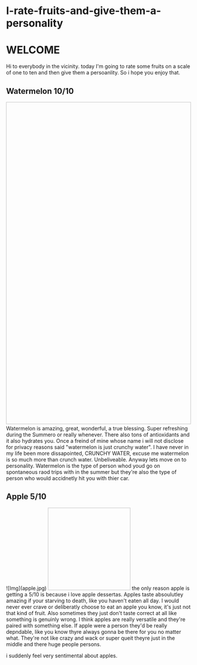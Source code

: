 # I-rate-fruits-and-give-them-a-personality

<h1> <strong>WELCOME</strong> </h1>
Hi to everybody in the vicinity. today I'm going to rate some fruits on a scale of one to ten and then give them a persoanlity. So i hope you enjoy that.

<h2> Watermelon 10/10 </h2>
<img src:"watermelon.jpg" alt:"a" width="1200" height="879">
Watermelon is amazing, great, wonderful, a true blessing. Super refreshing during the Summero or really whenever. There also tons of antioxidants and it also hydrates you. Once a freind of mine whose name i will not disclose for privacy reasons said "watermelon is just crunchy water". I have never in my life been more dissapointed, CRUNCHY WATER, excuse me watermelon is so much more than crunch water. Unbeliveable.
Anyway lets move on to personality. Watermelon is the type of person whod youd go on spontaneous raod trips with in the summer but they're also the type of person who would accidnetly hit you with thier car.

<h2> Apple 5/10 </h2>
![Img](apple.jpg)
<img src:"apple.jpg" alt:"e" width="225" height="225">
the only reason apple is getting a 5/10 is because i love apple dessertas. Apples taste absoulutley amazing if your starving to death, like you haven't eaten all day. I would never ever crave or deliberatly choose to eat an apple you know, it's just not that kind of fruit. Also sometimes they just don't taste correct at all like something is genuinly wrong. I think apples are really versatile and they're paired with something else. If apple were a person they'd be really depndable, like you know thyre always gonna be there for you no matter what. They're not like crazy and wack or super queit theyre just in the middle and there huge people persons.

i suddenly feel very sentimental about apples.


